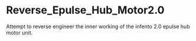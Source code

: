 # Reverse_Epulse_Hub_Motor2.0
 Attempt to reverse engineer the inner working of the infento 2.0 epulse hub motor unit.
